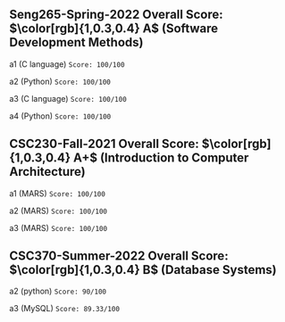 ## Seng265-Spring-2022 Overall Score: $\color[rgb]{1,0.3,0.4} A$ (Software Development Methods)

a1 (C language) ```Score: 100/100``` 

a2 (Python)     ```Score: 100/100``` 

a3 (C language) ```Score: 100/100``` 

a4 (Python)     ```Score: 100/100``` 

## CSC230-Fall-2021 Overall Score: $\color[rgb]{1,0.3,0.4} A+$ (Introduction to Computer Architecture)

a1 (MARS) ```Score: 100/100``` 

a2 (MARS) ```Score: 100/100``` 

a3 (MARS) ```Score: 100/100``` 

## CSC370-Summer-2022 Overall Score: $\color[rgb]{1,0.3,0.4} B$ (Database Systems)

a2 (python) ```Score: 90/100``` 

a3 (MySQL) ```Score: 89.33/100``` 

